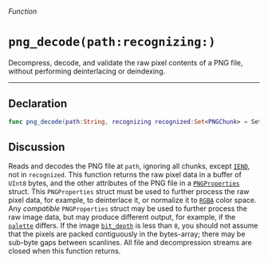 ###### Function

# `png_decode(path:recognizing:)`

Decompress, decode, and validate the raw pixel contents of a PNG file, without performing deinterlacing or deindexing.

------

## Declaration

````swift
func png_decode(path:String, recognizing recognized:Set<PNGChunk> = Set([.IDAT])) throws -> ([UInt8], PNGProperties)
````

## Discussion

Reads and decodes the PNG file at `path`, ignoring all chunks, except [`IEND`](pngchunk.md#case-iend), not in `recognized`. This function returns the raw pixel data in a buffer of `UInt8` bytes, and the other attributes of the PNG file in a [`PNGProperties`](pngproperties.md) struct. This `PNGProperties` struct must be used to further process the raw pixel data, for example, to deinterlace it, or normalize it to [`RGBA`](rgba.md) color space. Any *compatible* `PNGProperties` struct may be used to further process the raw image data, but may produce different output, for example, if the [`palette`](pngproperties.md##var-palettergbauint8--get-) differs. If the image [`bit_depth`](pngproperties.md#let-bitdepthint) is less than `8`, you should not assume that the pixels are packed contiguously in the bytes-array; there may be sub-byte gaps between scanlines. All file and decompression streams are closed when this function returns.
